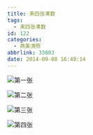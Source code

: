 ```yaml
---
title: 来四张凑数
tags:
  - 来四张凑数
id: 122
categories:
  - 燕美清照
abbrlink: 33803
date: 2014-09-08 16:49:14
---
```


![第一张](http://ww1.sinaimg.cn/large/4eed32f2jw1ek55u16bgnj21kw0w07o0.jpg "第一张") 

![第二张](http://ww2.sinaimg.cn/large/4eed32f2jw1ek55u5tl9rj21kw0w0k38.jpg "第二张") 

![第三张](http://ww3.sinaimg.cn/large/4eed32f2jw1ek55uc9xdaj21kw0w04gf.jpg "第三张") 

![第四张](http://ww1.sinaimg.cn/large/4eed32f2jw1ek55uf8tz0j21kw0w0wl5.jpg "第四张") 